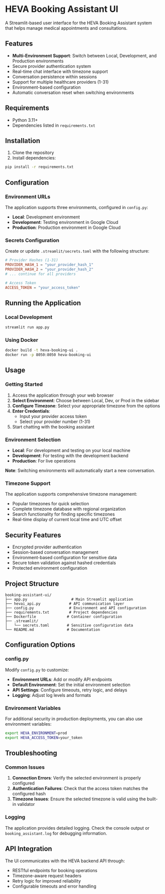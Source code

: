 # HEVA Booking Assistant UI

A Streamlit-based user interface for the HEVA Booking Assistant system that helps manage medical appointments and consultations.

## Features

- **Multi-Environment Support**: Switch between Local, Development, and Production environments
- Secure provider authentication system
- Real-time chat interface with timezone support
- Conversation persistence within sessions
- Support for multiple healthcare providers (1-31)
- Environment-based configuration
- Automatic conversation reset when switching environments

## Requirements

- Python 3.11+
- Dependencies listed in `requirements.txt`

## Installation

1. Clone the repository
2. Install dependencies:
```bash
pip install -r requirements.txt
```

## Configuration

### Environment URLs

The application supports three environments, configured in `config.py`:

- **Local**: Development environment
- **Development**: Testing environment in Google Cloud
- **Production**: Production environment in Google Cloud

### Secrets Configuration

Create or update `.streamlit/secrets.toml` with the following structure:

```toml
# Provider Hashes (1-31)
PROVIDER_HASH_1 = "your_provider_hash_1"
PROVIDER_HASH_2 = "your_provider_hash_2"
# ... continue for all providers

# Access Token
ACCESS_TOKEN = "your_access_token"
```

## Running the Application

### Local Development
```bash
streamlit run app.py
```

### Using Docker
```bash
docker build -t heva-booking-ui .
docker run -p 8050:8050 heva-booking-ui
```

## Usage

### Getting Started

1. Access the application through your web browser
2. **Select Environment**: Choose between Local, Dev, or Prod in the sidebar
3. **Configure Timezone**: Select your appropriate timezone from the options
4. **Enter Credentials**: 
   - Input your provider access token
   - Select your provider number (1-31)
5. Start chatting with the booking assistant

### Environment Selection

- **Local**: For development and testing on your local machine
- **Development**: For testing with the development backend
- **Production**: For live operations

**Note**: Switching environments will automatically start a new conversation.

### Timezone Support

The application supports comprehensive timezone management:
- Popular timezones for quick selection
- Complete timezone database with regional organization
- Search functionality for finding specific timezones
- Real-time display of current local time and UTC offset

## Security Features

- Encrypted provider authentication
- Session-based conversation management
- Environment-based configuration for sensitive data
- Secure token validation against hashed credentials
- Protected environment configuration

## Project Structure

```
booking-assistant-ui/
├── app.py                    # Main Streamlit application
├── hevai_api.py             # API communication layer
├── config.py                # Environment and API configuration
├── requirements.txt         # Project dependencies
├── Dockerfile              # Container configuration
├── .streamlit/
│   └── secrets.toml        # Sensitive configuration data
└── README.md               # Documentation
```

## Configuration Options

### config.py

Modify `config.py` to customize:

- **Environment URLs**: Add or modify API endpoints
- **Default Environment**: Set the initial environment selection
- **API Settings**: Configure timeouts, retry logic, and delays
- **Logging**: Adjust log levels and formats

### Environment Variables

For additional security in production deployments, you can also use environment variables:

```bash
export HEVA_ENVIRONMENT=prod
export HEVA_ACCESS_TOKEN=your_token
```

## Troubleshooting

### Common Issues

1. **Connection Errors**: Verify the selected environment is properly configured
2. **Authentication Failures**: Check that the access token matches the configured hash
3. **Timezone Issues**: Ensure the selected timezone is valid using the built-in validator

### Logging

The application provides detailed logging. Check the console output or `booking_assistant.log` for debugging information.

## API Integration

The UI communicates with the HEVA backend API through:
- RESTful endpoints for booking operations
- Timezone-aware request headers
- Retry logic for improved reliability
- Configurable timeouts and error handling


